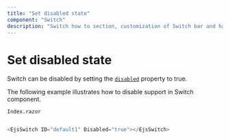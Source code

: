 ```yaml
---
title: "Set disabled state"
component: "Switch"
description: "Switch how to section, customization of Switch bar and handle, change size, name and value in form submit."
---
```


# Set disabled state

Switch can be disabled by setting the [`disabled`](https://help.syncfusion.com/cr/cref_files/aspnetcore-blazor/Syncfusion.EJ2.RazorComponents~Syncfusion.EJ2.RazorComponents.Buttons.EjsSwitch~Disabled.html) property to true.

The following example illustrates how to disable support in Switch component.

`Index.razor`

```csharp

<EjsSwitch ID="default1" Disabled="true"></EjsSwitch>

  ```